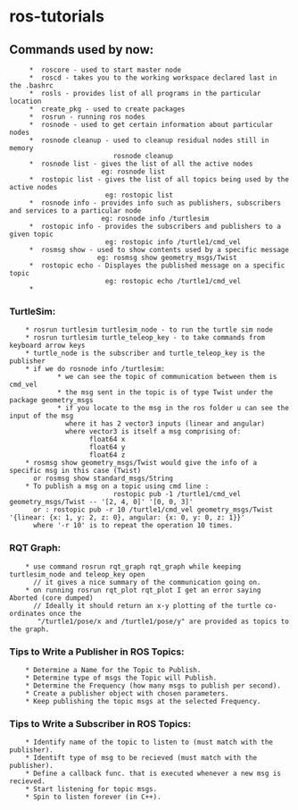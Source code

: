 # ros-tutorials

## Commands used by now:
         *  roscore - used to start master node  
         *  roscd - takes you to the working workspace declared last in the .bashrc  
         *  rosls - provides list of all programs in the particular location  
         *  create_pkg - used to create packages   
         *  rosrun - running ros nodes  
         *  rosnode - used to get certain information about particular nodes  
         *  rosnode cleanup - used to cleanup residual nodes still in memory  
                              rosnode cleanup  
         *  rosnode list - gives the list of all the active nodes  
                           eg: rosnode list  
         *  rostopic list - gives the list of all topics being used by the active nodes  
                            eg: rostopic list   
         *  rosnode info - provides info such as publishers, subscribers and services to a particular node  
                           eg: rosnode info /turtlesim  
         *  rostopic info - provides the subscribers and publishers to a given topic  
                            eg: rostopic info /turtle1/cmd_vel  
         *  rosmsg show - used to show contents used by a specific message  
                          eg: rosmsg show geometry_msgs/Twist
         *  rostopic echo - Displayes the published message on a specific topic
                            eg: rostopic echo /turtle1/cmd_vel
         *                     
                            

### TurtleSim:
        * rosrun turtlesim turtlesim_node - to run the turtle sim node    
        * rosrun turtlesim turtle_teleop_key - to take commands from keyboard arrow keys
        * turtle_node is the subscriber and turtle_teleop_key is the publisher
        * if we do rosnode info /turtlesim:
                * we can see the topic of communication between them is cmd_vel
                * the msg sent in the topic is of type Twist under the package geometry_msgs
                * if you locate to the msg in the ros folder u can see the input of the msg
                  where it has 2 vector3 inputs (linear and angular)
                  where vector3 is itself a msg comprising of:
                        float64 x
                        float64 y
                        float64 z
        * rosmsg show geometry_msgs/Twist would give the info of a specific msg in this case (Twist)
          or rosmsg show standard_msgs/String
        * To publish a msg on a topic using cmd line : 
                              rostopic pub -1 /turtle1/cmd_vel geometry_msgs/Twist -- '[2, 4, 0]' '[0, 0, 3]'
          or : rostopic pub -r 10 /turtle1/cmd_vel geometry_msgs/Twist '{linear: {x: 1, y: 2, z: 0}, angular: {x: 0, y: 0, z: 1}}' 
          where '-r 10' is to repeat the operation 10 times.
        
### RQT Graph:
        * use command rosrun rqt_graph rqt_graph while keeping turtlesim_node and teleop_key open
          // it gives a nice summary of the communication going on.
        * on running rosrun rqt_plot rqt_plot I get an error saying Aborted (core dumped)
          // Ideally it should return an x-y plotting of the turtle co-ordinates once the 
           "/turtle1/pose/x and /turtle1/pose/y" are provided as topics to the graph.
           
           
### Tips to Write a Publisher in ROS Topics:
        * Determine a Name for the Topic to Publish.
        * Determine type of msgs the Topic will Publish.
        * Determine the Frequency (how many msgs to publish per second).
        * Create a publisher object with chosen parameters.
        * Keep publishing the topic msgs at the selected Frequency.
        
        
### Tips to Write a Subscriber in ROS Topics:
        * Identify name of the topic to listen to (must match with the publisher).
        * Identift type of msg to be recieved (must match with the publisher).
        * Define a callback func. that is executed whenever a new msg is recieved.
        * Start listening for topic msgs.
        * Spin to listen forever (in C++).
        


    
            
